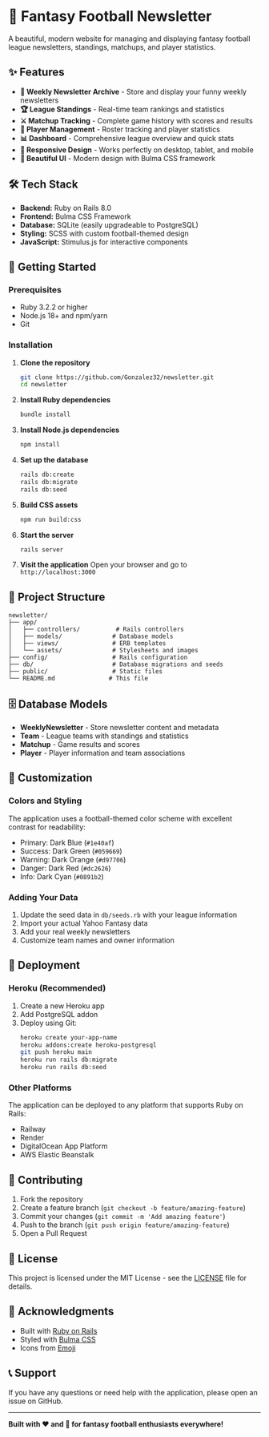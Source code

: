# 🏈 Fantasy Football Newsletter

A beautiful, modern website for managing and displaying fantasy football league newsletters, standings, matchups, and player statistics.

## ✨ Features

- **📰 Weekly Newsletter Archive** - Store and display your funny weekly newsletters
- **🏆 League Standings** - Real-time team rankings and statistics
- **⚔️ Matchup Tracking** - Complete game history with scores and results
- **🏃 Player Management** - Roster tracking and player statistics
- **📊 Dashboard** - Comprehensive league overview and quick stats
- **📱 Responsive Design** - Works perfectly on desktop, tablet, and mobile
- **🎨 Beautiful UI** - Modern design with Bulma CSS framework

## 🛠 Tech Stack

- **Backend:** Ruby on Rails 8.0
- **Frontend:** Bulma CSS Framework
- **Database:** SQLite (easily upgradeable to PostgreSQL)
- **Styling:** SCSS with custom football-themed design
- **JavaScript:** Stimulus.js for interactive components

## 🚀 Getting Started

### Prerequisites

- Ruby 3.2.2 or higher
- Node.js 18+ and npm/yarn
- Git

### Installation

1. **Clone the repository**
   ```bash
   git clone https://github.com/Gonzalez32/newsletter.git
   cd newsletter
   ```

2. **Install Ruby dependencies**
   ```bash
   bundle install
   ```

3. **Install Node.js dependencies**
   ```bash
   npm install
   ```

4. **Set up the database**
   ```bash
   rails db:create
   rails db:migrate
   rails db:seed
   ```

5. **Build CSS assets**
   ```bash
   npm run build:css
   ```

6. **Start the server**
   ```bash
   rails server
   ```

7. **Visit the application**
   Open your browser and go to `http://localhost:3000`

## 📁 Project Structure

```
newsletter/
├── app/
│   ├── controllers/          # Rails controllers
│   ├── models/              # Database models
│   ├── views/               # ERB templates
│   └── assets/              # Stylesheets and images
├── config/                  # Rails configuration
├── db/                      # Database migrations and seeds
├── public/                  # Static files
└── README.md               # This file
```

## 🗄 Database Models

- **WeeklyNewsletter** - Store newsletter content and metadata
- **Team** - League teams with standings and statistics
- **Matchup** - Game results and scores
- **Player** - Player information and team associations

## 🎨 Customization

### Colors and Styling
The application uses a football-themed color scheme with excellent contrast for readability:
- Primary: Dark Blue (`#1e40af`)
- Success: Dark Green (`#059669`)
- Warning: Dark Orange (`#d97706`)
- Danger: Dark Red (`#dc2626`)
- Info: Dark Cyan (`#0891b2`)

### Adding Your Data
1. Update the seed data in `db/seeds.rb` with your league information
2. Import your actual Yahoo Fantasy data
3. Add your real weekly newsletters
4. Customize team names and owner information

## 🚀 Deployment

### Heroku (Recommended)
1. Create a new Heroku app
2. Add PostgreSQL addon
3. Deploy using Git:
   ```bash
   heroku create your-app-name
   heroku addons:create heroku-postgresql
   git push heroku main
   heroku run rails db:migrate
   heroku run rails db:seed
   ```

### Other Platforms
The application can be deployed to any platform that supports Ruby on Rails:
- Railway
- Render
- DigitalOcean App Platform
- AWS Elastic Beanstalk

## 🤝 Contributing

1. Fork the repository
2. Create a feature branch (`git checkout -b feature/amazing-feature`)
3. Commit your changes (`git commit -m 'Add amazing feature'`)
4. Push to the branch (`git push origin feature/amazing-feature`)
5. Open a Pull Request

## 📝 License

This project is licensed under the MIT License - see the [LICENSE](LICENSE) file for details.

## 🙏 Acknowledgments

- Built with [Ruby on Rails](https://rubyonrails.org/)
- Styled with [Bulma CSS](https://bulma.io/)
- Icons from [Emoji](https://emojipedia.org/)

## 📞 Support

If you have any questions or need help with the application, please open an issue on GitHub.

---

**Built with ❤️ and 🏈 for fantasy football enthusiasts everywhere!**
